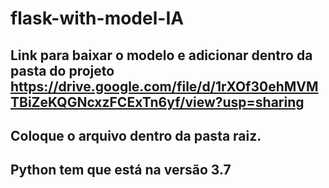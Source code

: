 # flask-with-model-IA

## Link para baixar o modelo e adicionar dentro da pasta do projeto https://drive.google.com/file/d/1rXOf30ehMVMTBiZeKQGNcxzFCExTn6yf/view?usp=sharing
## Coloque o arquivo dentro da pasta raiz.
## Python tem que está na versão 3.7
